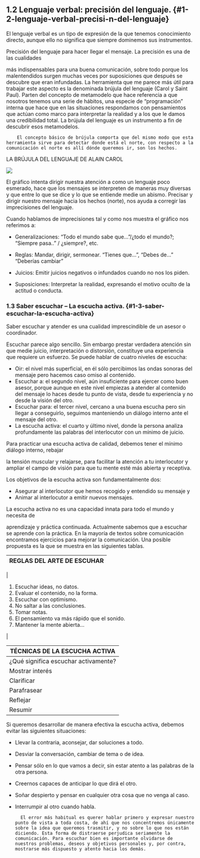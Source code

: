 ## 1.2 Lenguaje verbal: precisión del lenguaje. {#1-2-lenguaje-verbal-precisi-n-del-lenguaje}

El lenguaje verbal es un tipo de expresión de la que tenemos conocimiento directo, aunque ello no significa que siempre dominemos sus instrumentos.

Precisión del lenguaje para hacer llegar el mensaje. La precisión es una de las cualidades

más indispensables para una buena comunicación, sobre todo porque los malentendidos surgen muchas veces por suposiciones que después se descubre que eran infundadas. La herramienta que me parece más útil para trabajar este aspecto es la denominada brújula del lenguaje (Carol y Saint Paul). Parten del concepto de metamodelo que hace referencia a que nosotros tenemos una serie de hábitos, una especie de “programación” interna que hace que en las situaciones respondamos con pensamientos que actúan como marco para interpretar la realidad y a los que le damos una credibilidad total. La brújula del lenguaje es un instrumento a fin de descubrir esos metamodelos.

        El concepto básico de brújula comporta que del mismo modo que esta herramienta sirve para detectar donde está el norte, con respecto a la comunicación el norte es allí dónde queremos ir, son los hechos.

LA BRÚJULA DEL LENGUAJE DE ALAIN CAROL

![](images/image3.png)

El gráfico intenta dirigir nuestra atención a como un lenguaje poco esmerado, hace que los mensajes se interpreten de maneras muy diversas y que entre lo que se dice y lo que se entiende medie un abismo. Precisar y dirigir nuestro mensaje hacia los hechos (norte), nos ayuda a corregir las imprecisiones del lenguaje.

Cuando hablamos de imprecisiones tal y como nos muestra el gráfico nos referimos a:

- Generalizaciones: “Todo el mundo sabe que...”/¿todo el mundo?;  “Siempre pasa..” / ¿siempre?, etc.

- Reglas: Mandar, dirigir, sermonear. “Tienes que...”, “Debes de...” “Deberías cambiar”

- Juicios: Emitir juicios negativos o infundados cuando no nos los piden.

- Suposiciones: Interpretar la realidad, expresando el motivo oculto de la actitud o conducta.

### 1.3 Saber escuchar – La escucha activa. {#1-3-saber-escuchar-la-escucha-activa}

Saber escuchar y atender es una cualidad imprescindible de un asesor o coordinador.

Escuchar parece algo sencillo. Sin embargo prestar verdadera atención sin que medie juicio, interpretación o distorsión, constituye una experiencia que requiere un esfuerzo. Se puede hablar de cuatro niveles de escucha:

*   Oir: el nivel más superficial, en él sólo percibimos las ondas sonoras del mensaje pero hacemos caso omiso al contenido.
*   Escuchar a: el segundo nivel, aún insuficiente para ejercer como buen asesor, porque aunque en este nivel empiezas a atender al contenido del mensaje lo haces desde tu punto de vista, desde tu experiencia y no desde la visión del otro.
*   Escuchar para: el tercer nivel, cercano a una buena escucha pero sin llegar a conseguirlo, seguimos manteniendo un diálogo interno ante el mensaje del otro.
*   La escucha activa: el cuarto y último nivel, donde la persona analiza profundamente las palabras del interlocutor con un mínimo de juicio.

Para practicar una escucha activa de calidad, debemos tener el mínimo diálogo interno, rebajar

la tensión muscular y relajarse, para facilitar la atención a tu interlocutor y ampliar el campo de visión para que tu mente esté más abierta y receptiva.

Los objetivos de la escucha activa son fundamentalmente dos:

*   Asegurar al interlocutor que hemos recogido y entendido su mensaje y
*   Animar al interlocutor a emitir nuevos mensajes.

La escucha activa no es una capacidad innata para todo el mundo y necesita de

aprendizaje y práctica continuada. Actualmente sabemos que a escuchar se aprende con la práctica. En la mayoría de textos sobre comunicación encontramos ejercicios para mejorar la comunicación. Una posible propuesta es la que se muestra en las siguientes tablas.

| REGLAS DEL ARTE DE ESCUHAR |
| --- |
| 

1.  Escuchar ideas, no datos.
2.  Evaluar el contenido, no la forma.
3.  Escuchar con optimismo.
4.  No saltar a las conclusiones.
5.  Tomar notas.
6.  El pensamiento va más rápido que el sonido.
7.  Mantener la mente abierta…

 |

| TÉCNICAS DE LA ESCUCHA ACTIVA |
| --- |
| ¿Qué significa escuchar activamente? |
| Mostrar interés |  |
| Clarificar |  |
| Parafrasear |  |
| Reflejar |  |
| Resumir |  |

Si queremos desarrollar de manera efectiva la escucha activa, debemos evitar las siguientes situaciones:

- Llevar la contraria, aconsejar, dar soluciones a todo.

- Desviar la conversación, cambiar de tema o de idea.

- Pensar sólo en lo que vamos a decir, sin estar atento a las palabras de la otra persona.

- Creernos capaces de anticipar lo que dirá el otro.

- Soñar despierto y pensar en cualquier otra cosa que no venga al caso.

- Interrumpir al otro cuando habla.

        El error más habitual es querer hablar primero y expresar nuestro punto de vista a toda costa, de ahí que nos concentremos únicamente sobre la idea que queremos trasmitir, y no sobre lo que nos están diciendo. Esta forma de distraerse perjudica seriamente la comunicación. Para escuchar bien es importante olvidarse de nuestros problemas, deseos y objetivos personales y, por contra, mostrarse más dispuesto y atento hacia los demás.
